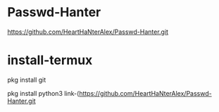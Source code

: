 # Passwd-Hanter
https://github.com/HeartHaNterAlex/Passwd-Hanter.git











# install-termux


pkg install git

pkg install python3
link-(https://github.com/HeartHaNterAlex/Passwd-Hanter.git
